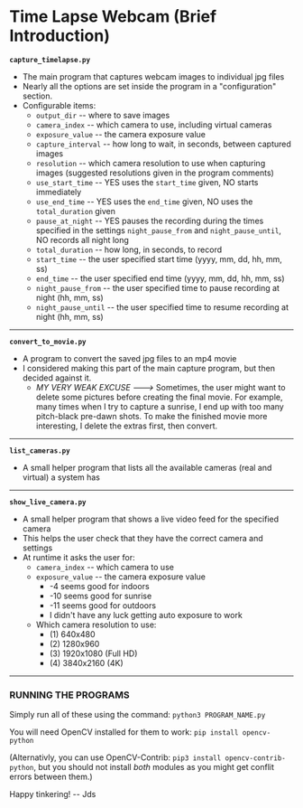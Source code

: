 # Time Lapse Webcam (Brief Introduction)

**`capture_timelapse.py`**

* The main program that captures webcam images to individual jpg files
* Nearly all the options are set inside the program in a "configuration" section.
* Configurable items:
	* `output_dir` -- where to save images
	* `camera_index` -- which camera to use, including virtual cameras
	* `exposure_value` -- the camera exposure value
	* `capture_interval` -- how long to wait, in seconds, between captured images
	* `resolution` -- which camera resolution to use when capturing images (suggested resolutions given in the program comments)
	* `use_start_time` -- YES uses the `start_time` given, NO starts immediately
	* `use_end_time` -- YES uses the `end_time` given, NO uses the `total_duration` given
	* `pause_at_night` -- YES pauses the recording during the times specified in the settings `night_pause_from` and `night_pause_until`, NO records all night long
	* `total_duration` -- how long, in seconds, to record
	* `start_time` -- the user specified start time (yyyy, mm, dd, hh, mm, ss)
	* `end_time` -- the user specified end time (yyyy, mm, dd, hh, mm, ss)
	* `night_pause_from` -- the user specified time to pause recording at night (hh, mm, ss)
	* `night_pause_until` -- the user specified time to resume recording at night (hh, mm, ss)

---

**`convert_to_movie.py`**

* A program to convert the saved jpg files to an mp4 movie
* I considered making this part of the main capture program, but then decided against it.
	* *MY VERY WEAK EXCUSE --->*  Sometimes, the user might want to delete some pictures before creating the final movie. For example, many times when I try to capture a sunrise, I end up with too many pitch-black pre-dawn shots. To make the finished movie more interesting, I delete the extras first, then convert.

---

**`list_cameras.py`**

* A small helper program that lists all the available cameras (real and virtual) a system has

---

**`show_live_camera.py`**

* A small helper program that shows a live video feed for the specified camera
* This helps the user check that they have the correct camera and settings
* At runtime it asks the user for:
	* `camera_index` -- which camera to use
	* `exposure_value` -- the camera exposure value
		* -4 seems good for indoors
		* -10 seems good for sunrise
		* -11 seems good for outdoors
		* I didn't have any luck getting auto exposure to work
	* Which camera resolution to use:
		*  (1)  640x480
		*  (2) 1280x960
		*  (3) 1920x1080 (Full HD)
		*  (4) 3840x2160 (4K)

---

### RUNNING THE PROGRAMS

Simply run all of these using the command:  `python3 PROGRAM_NAME.py`

You will need OpenCV installed for them to work: `pip install opencv-python`

(Alternativly, you can use OpenCV-Contrib: `pip3 install opencv-contrib-python`, but you should not install *both* modules as you might get conflit errors between them.)


Happy tinkering! -- Jds
